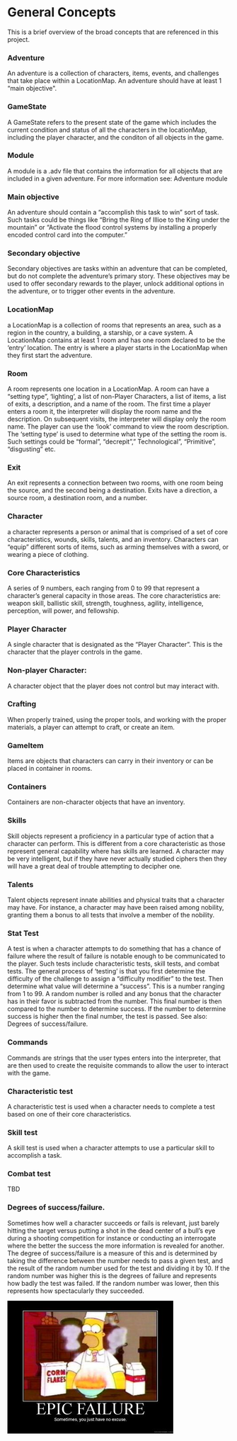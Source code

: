 # General Concepts

This is a brief overview of the broad concepts that are referenced in this project.

### Adventure

An adventure is a collection of characters, items, events, and challenges that take place within a LocationMap. An adventure should have at least 1 “main objective".

### GameState

A GameState refers to the present state of the game which includes the current condition and status of all the characters in the locationMap, including the player character, and the conditon of all objects in the game.

### Module

A module is a .adv file that contains the information for all objects that are included in a given adventure.
For more information see: Adventure module

### Main objective

An adventure should contain a “accomplish this task to win” sort of task. Such tasks could be things like “Bring the Ring of Illioe to the King under the mountain” or “Activate the flood control systems by installing a properly encoded control card into the computer.”

### Secondary objective

Secondary objectives are tasks within an adventure that can be completed, but do not complete the adventure’s primary story. These objectives may be used to offer secondary rewards to the player, unlock additional options in the adventure, or to trigger other events in the adventure.

### LocationMap

a LocationMap is a collection of rooms that represents an area, such as a region in the country, a building, a starship, or a cave system. A LocationMap contains at least 1 room and has one room declared to be the ‘entry’ location. The entry is where a player starts in the LocationMap when they first start the adventure.

### Room

A room represents one location in a LocationMap. A room can have a “setting type”, ‘lighting’, a list of non-Player Characters, a list of items, a list of exits, a description, and a name of the room. The first time a player enters a room it, the interpreter will display the room name and the description. On subsequent visits, the interpreter will display only the room name. The player can use the ‘look’ command to view the room description.
The ‘setting type’ is used to determine what type of the setting the room is.  Such settings could be “formal”, “decrepit”,” Technological”, “Primitive”, “disgusting” etc.

### Exit

An exit represents a connection between two rooms, with one room being the source, and the second being a destination. Exits have a direction, a source room, a destination room, and a number.

### Character

a character represents a person or animal that is comprised of a set of core characteristics, wounds, skills, talents, and an inventory. Characters can “equip” different sorts of items, such as arming themselves with a sword, or wearing a piece of clothing.

### Core Characteristics

A series of 9 numbers, each ranging from 0 to 99 that represent a character’s general capacity in those areas. The core characteristics are: weapon skill, ballistic skill, strength, toughness, agility, intelligence, perception, will power, and fellowship.

### Player Character

A single character that is designated as the “Player Character”. This is the character that the player controls in the game.

### Non-player Character:

A character object that the player does not control but may interact with.

### Crafting

When properly trained, using the proper tools, and working with the proper materials, a player can attempt to craft, or create an item.

### GameItem

Items are objects that characters can carry in their inventory or can be placed in container in rooms.

### Containers

Containers are non-character objects that have an inventory.

### Skills

Skill objects represent a proficiency in a particular type of action that a character can perform. This is different from a core characteristic as those represent general capability where has skills are learned. A character may be very intelligent, but if they have never actually studied ciphers then they will have a great deal of trouble attempting to decipher one.

### Talents

Talent objects represent innate abilities and physical traits that a character may have. For instance, a character may have been raised among nobility, granting them a bonus to all tests that involve a member of the nobility.

### Stat Test

A test is when a character attempts to do something that has a chance of failure where the result of failure is notable enough to be communicated to the player. Such tests include characteristic tests, skill tests, and combat tests. The general process of ‘testing’ is that you first determine the difficulty of the challenge to assign a “difficulty modifier” to the test. Then determine what value will determine a “success”. This is a number ranging from 1 to 99. A random number is rolled and any bonus that the character has in their favor is subtracted from the number. This final number is then compared to the number to determine success. If the number to determine success is higher then the final number, the test is passed.
See also: Degrees of success/failure.

### Commands

Commands are strings that the user types enters into the interpreter, that are then used to create the requisite commands to allow the user to interact with the game.

### Characteristic test

A characteristic test is used when a character needs to complete a test based on one of their core characteristics.

### Skill test

A skill test is used when a character attempts to use a particular skill to accomplish a task.

### Combat test

TBD

### Degrees of success/failure.

Sometimes how well a character succeeds or fails is relevant, just barely hitting the target versus putting a shot in the dead center of a bull’s eye during a shooting competition for instance or conducting an interrogate where the better the success the more information is revealed for another. The degree of success/failure is a measure of this and is determined by taking the difference between the number needs to pass a given test, and the result of the random number used for the test and dividing it by 10. If the random number was higher this is the degrees of failure and represents how badly the test was failed. If the random number was lower, then this represents how spectacularly they succeeded.

![meme image of Homer Simpsom making an epic fail](https://raw.githubusercontent.com/TorroesPrime/RoomOneOhOne/main/gfx/homer_simpson____epic_fail.jpg)

